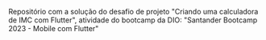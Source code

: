 Repositório com a solução do desafio de projeto "Criando uma calculadora de IMC com Flutter", atividade do bootcamp da DIO: "Santander Bootcamp 2023 - Mobile com Flutter"
